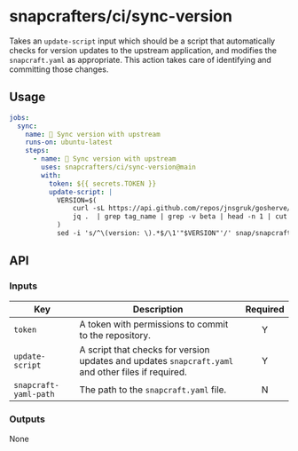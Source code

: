 # snapcrafters/ci/sync-version

Takes an `update-script` input which should be a script that automatically checks for version
updates to the upstream application, and modifies the `snapcraft.yaml` as appropriate. This action
takes care of identifying and committing those changes.

## Usage

```yaml
jobs:
  sync:
    name: 🔄 Sync version with upstream
    runs-on: ubuntu-latest
    steps:
      - name: 🔄 Sync version with upstream
        uses: snapcrafters/ci/sync-version@main
        with:
          token: ${{ secrets.TOKEN }}
          update-script: |
            VERSION=$(
                curl -sL https://api.github.com/repos/jnsgruk/gosherve/releases | 
                jq .  | grep tag_name | grep -v beta | head -n 1 | cut -d'"' -f4 | tr -d 'v'
            )
            sed -i 's/^\(version: \).*$/\1'"$VERSION"'/' snap/snapcraft.yaml
```

## API

### Inputs

| Key             | Description                                                                                        | Required |
| --------------- | -------------------------------------------------------------------------------------------------- | :------: |
| `token`         | A token with permissions to commit to the repository.                                              |    Y     |
| `update-script` | A script that checks for version updates and updates `snapcraft.yaml` and other files if required. |    Y     |
| `snapcraft-yaml-path`     | The path to the `snapcraft.yaml` file.                                                             |    N     | 

### Outputs

None
